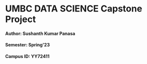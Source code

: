 # UMBC DATA SCIENCE Capstone Project


#### Author: Sushanth Kumar Panasa
#### Semester: Spring'23
#### Campus ID: YY72411
